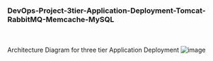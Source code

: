 ### DevOps-Project-3tier-Application-Deployment-Tomcat-RabbitMQ-Memcache-MySQL
<br><br/>
Architecture Diagram for three tier Application Deployment
![image](https://github.com/kamalmohan217/DevOps-Project-3tier-Application-Deployment-Tomcat-RabbitMQ-Memcache-MySQL/assets/128888356/ca1f541b-b2b4-470f-8780-eb49a51b0066)
